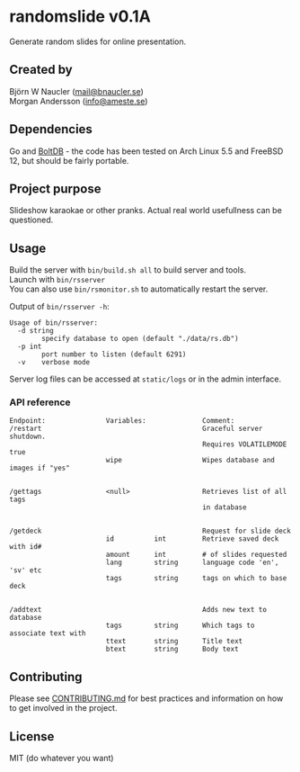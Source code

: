 # randomslide v0.1A
Generate random slides for online presentation.

## Created by
Björn W Naucler (mail@bnaucler.se)  
Morgan Andersson (info@ameste.se)

## Dependencies
Go and [BoltDB](https://github.com/boltdb/bolt) - the code has been tested on Arch Linux 5.5 and FreeBSD 12, but should be fairly portable.

## Project purpose
Slideshow karaokae or other pranks. Actual real world usefullness can be questioned.

## Usage
Build the server with `bin/build.sh all` to build server and tools.  
Launch with `bin/rsserver`  
You can also use `bin/rsmonitor.sh` to automatically restart the server.

Output of `bin/rsserver -h`:  
```
Usage of bin/rsserver:
  -d string
    	specify database to open (default "./data/rs.db")
  -p int
    	port number to listen (default 6291)
  -v	verbose mode
```

Server log files can be accessed at `static/logs` or in the admin interface.

### API reference

```
Endpoint:               Variables:              Comment:
/restart                                        Graceful server shutdown.
                                                Requires VOLATILEMODE true
                        wipe                    Wipes database and images if "yes"


/gettags                <null>                  Retrieves list of all tags
                                                in database


/getdeck                                        Request for slide deck
                        id          int         Retrieve saved deck with id#
                        amount      int         # of slides requested
                        lang        string      language code 'en', 'sv' etc
                        tags        string      tags on which to base deck


/addtext                                        Adds new text to database
                        tags        string      Which tags to associate text with
                        ttext       string      Title text
                        btext       string      Body text

```

## Contributing
Please see [CONTRIBUTING.md](CONTRIBUTING.md) for best practices and information on how to get involved in the project.

## License
MIT (do whatever you want)
